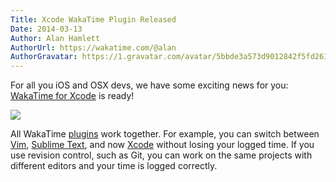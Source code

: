 ```yaml
---
Title: Xcode WakaTime Plugin Released
Date: 2014-03-13
Author: Alan Hamlett
AuthorUrl: https://wakatime.com/@alan
AuthorGravatar: https://1.gravatar.com/avatar/5bbde3a573d9012842f5fd261caa0bfe
---
```


For all you iOS and OSX devs, we have some exciting news for you: [WakaTime for Xcode](https://wakatime.com/help/plugins/xcode) is ready!

<img src="/static/img/editor-icons/xcode-128.png" />

All WakaTime [plugins](https://wakatime.com/plugins) work together. For example, you can switch between [Vim](https://wakatime.com/help/plugins/vim), [Sublime Text](https://wakatime.com/help/plugins/sublime), and now [Xcode](https://wakatime.com/help/plugins/xcode) without losing your logged time.
If you use revision control, such as Git, you can work on the same projects with different editors and your time is logged correctly.

